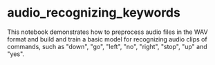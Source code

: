 # audio_recognizing_keywords
This notebook demonstrates how to preprocess audio files in the WAV format and build and train a basic model for recognizing audio clips of commands, such as "down", "go", "left", "no", "right", "stop", "up" and "yes".
